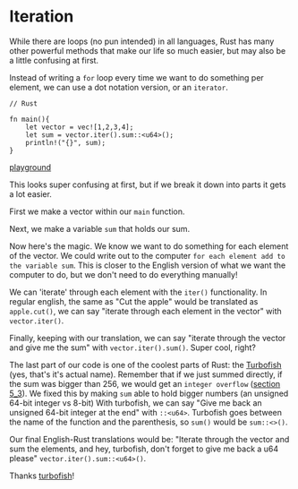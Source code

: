 # Iteration

While there are loops (no pun intended) in all languages, Rust has many other powerful methods that make our life so much easier, but may also be a little confusing at first.

Instead of writing a `for` loop every time we want to do something per element, we can use a dot notation version, or an `iterator`. 

```
// Rust

fn main(){
    let vector = vec![1,2,3,4];
    let sum = vector.iter().sum::<u64>();
    println!("{}", sum);
}
```

[playground](https://play.rust-lang.org/?version=stable&mode=debug&edition=2018&gist=bcc6dac13b035b705ca17ee8fdd9fe2e)

This looks super confusing at first, but if we break it down into parts it gets a lot easier.

First we make a vector within our `main` function.

Next, we make a variable `sum` that holds our sum.

Now here's the magic. We know we want to do something for each element of the vector. We could write out to the computer `for each element add to the variable sum`. This is closer to the English version of what we want the computer to do, but we don't need to do everything manually!

We can 'iterate' through each element with the `iter()` functionality. In regular english, the same as "Cut the apple" would be translated as `apple.cut()`, we can say "iterate through each element in the vector" with `vector.iter()`. 

Finally, keeping with our translation, we can say "iterate through the vector and give me the sum" with `vector.iter().sum()`. Super cool, right?

The last part of our code is one of the coolest parts of Rust: the [Turbofish](https://turbo.fish) (yes, that's it's actual name). Remember that if we just summed directly, if the sum was bigger than 256, we would get an `integer overflow` ([section 5_3](../Chapter_5/5_3_Integer_Overflow.md)). We fixed this by making `sum` able to hold bigger numbers (an unsigned 64-bit integer vs 8-bit) With turbofish, we can say "Give me back an unsigned 64-bit integer at the end" with `::<u64>`. Turbofish goes between the name of the function and the parenthesis, so `sum()` would be `sum::<>()`.

Our final English-Rust translations would be:
"Iterate through the vector and sum the elements, and hey, turbofish, don't forget to give me back a u64 please"
`vector.iter().sum::<u64>()`. 

Thanks [turbofish](https://turbo.fish)!


